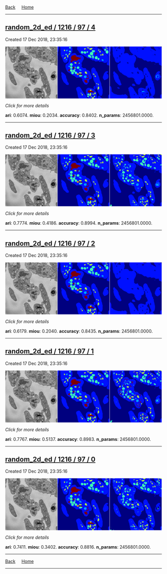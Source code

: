 
[Back](..)&nbsp;&nbsp;&nbsp;&nbsp;&nbsp;[Home](https://leapmanlab.github.io/snapshots)

---

<div class="summary"><a href="4"><h2>random_2d_ed / 1216 / 97 / 4</h2></a><p>Created 17 Dec 2018, 23:35:16
</p><a href="4"><img src="4/media/summary.png" align="center"></a><p>
<i>Click for more details</i>
</p></div>

**ari**: 0.6074. **miou**: 0.2034. **accuracy**: 0.8402. **n_params**: 2456801.0000. 

---

<div class="summary"><a href="3"><h2>random_2d_ed / 1216 / 97 / 3</h2></a><p>Created 17 Dec 2018, 23:35:16
</p><a href="3"><img src="3/media/summary.png" align="center"></a><p>
<i>Click for more details</i>
</p></div>

**ari**: 0.7774. **miou**: 0.4186. **accuracy**: 0.8994. **n_params**: 2456801.0000. 

---

<div class="summary"><a href="2"><h2>random_2d_ed / 1216 / 97 / 2</h2></a><p>Created 17 Dec 2018, 23:35:16
</p><a href="2"><img src="2/media/summary.png" align="center"></a><p>
<i>Click for more details</i>
</p></div>

**ari**: 0.6179. **miou**: 0.2040. **accuracy**: 0.8435. **n_params**: 2456801.0000. 

---

<div class="summary"><a href="1"><h2>random_2d_ed / 1216 / 97 / 1</h2></a><p>Created 17 Dec 2018, 23:35:16
</p><a href="1"><img src="1/media/summary.png" align="center"></a><p>
<i>Click for more details</i>
</p></div>

**ari**: 0.7767. **miou**: 0.5137. **accuracy**: 0.8983. **n_params**: 2456801.0000. 

---

<div class="summary"><a href="0"><h2>random_2d_ed / 1216 / 97 / 0</h2></a><p>Created 17 Dec 2018, 23:35:16
</p><a href="0"><img src="0/media/summary.png" align="center"></a><p>
<i>Click for more details</i>
</p></div>

**ari**: 0.7411. **miou**: 0.3402. **accuracy**: 0.8816. **n_params**: 2456801.0000. 

---

[Back](..)&nbsp;&nbsp;&nbsp;&nbsp;&nbsp;[Home](https://leapmanlab.github.io/snapshots)

---